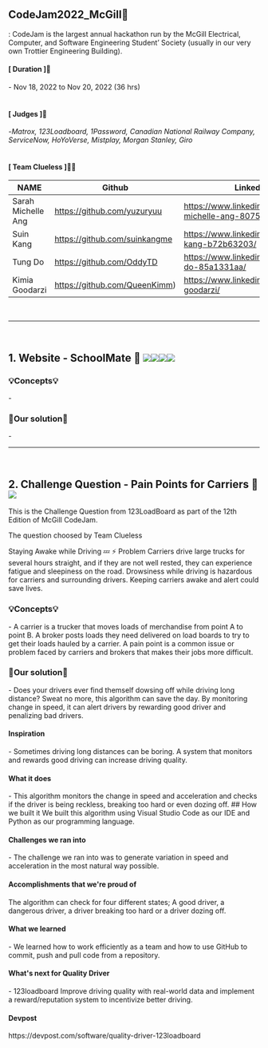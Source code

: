 ## CodeJam2022_McGill🙌
: CodeJam is the largest annual hackathon run by the McGill Electrical, Computer, and Software Engineering Student’ Society (usually in our very own Trottier Engineering Building). 


<h4>[ Duration ]🙋‍</h4>
- Nov 18, 2022 to Nov 20, 2022 (36 hrs)

<br>
<br>

<h4>[ Judges ]🙋‍</h4>
-<i>Matrox, 123Loadboard, 1Password, Canadian National Railway Company, ServiceNow, HoYoVerse, Mistplay, Morgan Stanley, Giro</i>

<br>
<br>

<h4>[ Team Clueless ]🙋‍♂️</h4>

| NAME | Github | LinkedIn |
| --- | --- | --- |
| Sarah Michelle Ang | https://github.com/yuzuryuu | https://www.linkedin.com/in/sarah-michelle-ang-8075a2206/ |
| Suin Kang | https://github.com/suinkangme | https://www.linkedin.com/in/suin-kang-b72b63203/ |
| Tung Do | https://github.com/OddyTD | https://www.linkedin.com/in/tung-do-85a1331aa/ |
| Kimia Goodarzi | https://github.com/QueenKimm) | https://www.linkedin.com/in/kimia-goodarzi/ |

<br>

***

<br>

## 1. Website - SchoolMate 📝 <img src="https://img.shields.io/badge/html5-E34F26?style=for-the-badge&logo=html5&logoColor=white"><img src="https://img.shields.io/badge/css-1572B6?style=for-the-badge&logo=css3&logoColor=white"><img src="https://img.shields.io/badge/javascript-F7DF1E?style=for-the-badge&logo=javascript&logoColor=black"><img src="https://img.shields.io/badge/bootstrap-7952B3?style=for-the-badge&logo=bootstrap&logoColor=white">

<h3>💡Concepts💡</h3>
-

<h3>🎯Our solution🎯</h3>
- 

<br>

***

<br>

## 2. Challenge Question - Pain Points for Carriers 🚚 <img src="https://img.shields.io/badge/python-3776AB?style=for-the-badge&logo=python&logoColor=white">
This is the Challenge Question from 123LoadBoard as part of the 12th Edition of McGill CodeJam.

The question choosed by Team Clueless 

Staying Awake while Driving 💤 ⚡ Problem Carriers drive large trucks for several hours straight, and if they are not well rested, they can experience fatigue and sleepiness on the road. Drowsiness while driving is hazardous for carriers and surrounding drivers. Keeping carriers awake and alert could save lives.

<h3>💡Concepts💡</h3>
- A carrier is a trucker that moves loads of merchandise from point A to point B. A broker posts loads they need delivered on load boards to try to get their loads hauled by a carrier. A pain point is a common issue or problem faced by carriers and brokers that makes their jobs more difficult.

<h3>🎯Our solution🎯</h3>
- Does your drivers ever find themself dowsing off while driving long distance? Sweat no more, this algorithm can save the day. By monitoring change in speed, it can alert drivers by rewarding good driver and penalizing bad drivers.

<h4>Inspiration</h4>
- Sometimes driving long distances can be boring. A system that monitors and rewards good driving can increase driving quality. 

<h4>What it does</h4>
- This algorithm monitors the change in speed and acceleration and checks if the driver is being reckless, breaking too hard or even dozing off. ## How we built it We built this algorithm using Visual Studio Code as our IDE and Python as our programming language. 

<h4>Challenges we ran into</h4>
- The challenge we ran into was to generate variation in speed and acceleration in the most natural way possible. 

<h4>Accomplishments that we're proud of</h4>
The algorithm can check for four different states; A good driver, a dangerous driver, a driver breaking too hard or a driver dozing off. 

<h4>What we learned</h4> 
- We learned how to work efficiently as a team and how to use GitHub to commit, push and pull code from a repository. 

<h4>What's next for Quality Driver</h4>
- 123loadboard Improve driving quality with real-world data and implement a reward/reputation system to incentivize better driving.

<h4>Devpost</h4>
https://devpost.com/software/quality-driver-123loadboard
